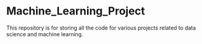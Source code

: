 # Machine_Learning_Project

This repository is for storing all the code for various projects related to data science and machine learning.
